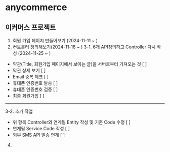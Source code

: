 # anycommerce
## 이커머스 프로젝트

1. 회원 가입 페이지 만들어보기 (2024-11-11 ~ ) 
2. 컨트롤러 정의해보기(2024-11-18 ~ ) 
3-1. 6개 API정의하고 Controller 다시 작성 (2024-11-25 ~ ) 
  - 약관(Title, 회원가입 페이지에서 보이는 글)을 서버로부터 가져오는 것 [ ]
  - 약관 상세 보기 [ ]
  - Email 중복 체크 [ ]
  - 휴대폰 인증번호 발송 [ ]
  - 휴대폰 인증번호 검증 [ ]
  - 최종 회원가입 [ ]
---
3-2. 추가 작업
  - 위 항목 Controller와 연계될 Entity 작성 및 기존 Code 수정 [ ]
  - 연계될 Service Code 작성 [ ]
  - 외부 SMS API 발송 연계 [ ]
4.
